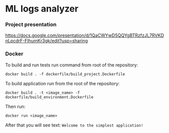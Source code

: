 # ML logs analyzer
### Project presentation
https://docs.google.com/presentation/d/1QaCWYwD5QQYgBTRzfzJL7RVKDnLpcdrF-FIhumKr3gk/edit?usp=sharing

### Docker

To build and run tests run command from root of the repository:

`docker build . -f dockerfile/build_project.Dockerfile`

To build application run from the root of the repository:

`docker build . -t <image_name> -f dockerfile/build_environment.Dockerfile`

Then run:

`docker run <image_name>`

After that you will see text: `Welcome to the simplest application!`
